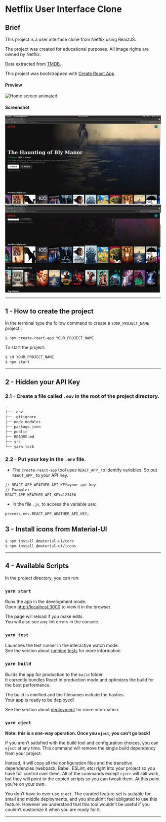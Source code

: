 # Netflix User Interface Clone

## Brief
This project is a user interface clone from Netflix using ReactJS.

The project was created for educational purposes. All image rights are owned by Netflix.

Data extracted from [TMDB](https://www.themoviedb.org/documentation/api).

This project was bootstrapped with [Create React App](https://github.com/facebook/create-react-app).

#### Preview

![Home screen animated](images/screen.gif)

#### Screenshot

![Home screen](images/fake-netflix-01.png)
![Select Movie](images/fake-netflix-02.png)

___

## 1 - How to create the project
In the terminal type the follow command to create a `YOUR_PROJECT_NAME` project :

```
$ npx create-react-app YOUR_PROJECT_NAME
```

To start the project:

```
$ cd YOUR_PROJECT_NAME
$ npm start
```

___

## 2 - Hidden your API Key

### 2.1 - Create a file called `.env` in the root of the project directory.

```
.
├── .env
├── .gitignore
├── node_modules
├── package.json
├── public
├── README.md
├── src
└── yarn.lock
```

### 2.2 - Put your key in the `.env` file.

- The `create-react-app` tool uses `REACT_APP_` to identify variables. So put `REACT_APP_` to your API Key.

```
// REACT_APP_WEATHER_API_KEY=your_api_key
// Example:
REACT_APP_WEATHER_API_KEY=123456
```

- In the file `.js`, to access the variable use:

```
process.env.REACT_APP_WEATHER_API_KEY;
```

## 3 - Install icons from Material-UI

```
$ npm install @material-ui/core
$ npm install @material-ui/icons
```
___

## 4 - Available Scripts

In the project directory, you can run:

### `yarn start`

Runs the app in the development mode.<br />
Open [http://localhost:3000](http://localhost:3000) to view it in the browser.

The page will reload if you make edits.<br />
You will also see any lint errors in the console.

### `yarn test`

Launches the test runner in the interactive watch mode.<br />
See the section about [running tests](https://facebook.github.io/create-react-app/docs/running-tests) for more information.

### `yarn build`

Builds the app for production to the `build` folder.<br />
It correctly bundles React in production mode and optimizes the build for the best performance.

The build is minified and the filenames include the hashes.<br />
Your app is ready to be deployed!

See the section about [deployment](https://facebook.github.io/create-react-app/docs/deployment) for more information.

### `yarn eject`

**Note: this is a one-way operation. Once you `eject`, you can’t go back!**

If you aren’t satisfied with the build tool and configuration choices, you can `eject` at any time. This command will remove the single build dependency from your project.

Instead, it will copy all the configuration files and the transitive dependencies (webpack, Babel, ESLint, etc) right into your project so you have full control over them. All of the commands except `eject` will still work, but they will point to the copied scripts so you can tweak them. At this point you’re on your own.

You don’t have to ever use `eject`. The curated feature set is suitable for small and middle deployments, and you shouldn’t feel obligated to use this feature. However we understand that this tool wouldn’t be useful if you couldn’t customize it when you are ready for it.

___